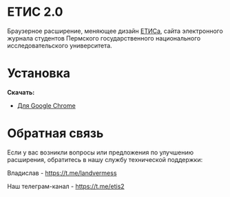 # ЕТИС 2.0
Браузерное расширение, меняющее дизайн [ЕТИСа](https://student.psu.ru/), сайта электронного журнала студентов Пермского государственного национального исследовательского университета.

# Установка

**Скачать:**
- [Для Google Chrome](https://chrome.google.com/webstore/detail/%D0%B5%D1%82%D0%B8%D1%81-20/lnggbapghkjneppcomlegoocpdeaiafa?hl=en-US)

# Обратная связь

Если у вас возникли вопросы или предложения по улучшению расширения, обратитесь в нашу службу технической поддержки:

Владислав - https://t.me/landvermess

Наш телеграм-канал - https://t.me/etis2
